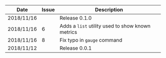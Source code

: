|Date      |Issue |Description                                                                                              |
|----------|------|---------------------------------------------------------------------------------------------------------|
|2018/11/16|      |Release 0.1.0                                                                                            |
|2018/11/16|6     |Adds a `list` utility used to show known metrics                                                         |
|2018/11/16|8     |Fix typo in `gauge` command                                                                              |
|2018/11/12|      |Release 0.0.1                                                                                            |
